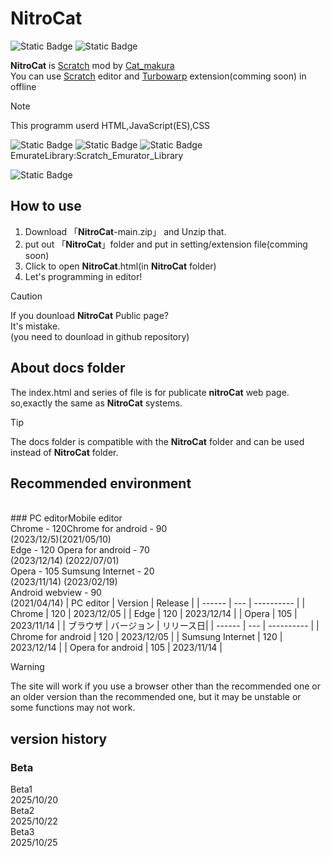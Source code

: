 # NitroCat
![Static Badge](https://img.shields.io/badge/beta3-NitroCat?style=flat&label=NitroCat&labelColor=red&color=gray&link=https%3A%2F%2Fscratch.mit.edu%2Fusers%2FCat_makura%2F)
![Static Badge](https://img.shields.io/badge/Scratch3-mod-gray?style=flat&logo=Scratch&logoColor=yellow&logoSize=10&label=Scartch3&labelColor=blue&link=https%3A%2F%2Fscratch.mit.edu%2F)



**NitroCat** is [Scratch](https://scratch.mit.edu) mod by [Cat_makura](https://scratch.mit.edu/users/Cat_makura/)
<br>You can use [Scratch](https://scratch.mit.edu) editor and [Turbowarp](https://turbowarp.org) extension(comming soon) in offline
> [!NOTE]
> This programm userd HTML,JavaScript(ES),CSS
> 
> ![Static Badge](https://img.shields.io/badge/HTML5-orange?style=for-the-badge&logo=html5&logoColor=red)
> ![Static Badge](https://img.shields.io/badge/Javascript/ES15-lightyellow?style=for-the-badge&logo=javascript&logoColor=yellow)
> ![Static Badge](https://img.shields.io/badge/CSS3-blue?style=for-the-badge&logo=css&logoColor=lightblue)
> <br>EmurateLibrary:Scratch_Emurator_Library
> 
> ![Static Badge](https://img.shields.io/badge/Scratch__EL.js-green?style=for-the-badge&logo=javascript&logoColor=white)

## How to use
1. Download 「**NitroCat**-main.zip」 and Unzip that.
2. put out 「**NitroCat**」folder and put in setting/extension file(comming soon)
3. Click to open **NitroCat**.html(in **NitroCat** folder)
4. Let's programming in editor!
> [!CAUTION]
> If you dounload **NitroCat** Public page?\
> It's mistake.\
> (you need to dounload in github repository)
## About docs folder
The index.html and series of file is for publicate **nitroCat** web page.
<br>so,exactly the same as **NitroCat** systems.
> [!TIP]
> The docs folder is compatible with the **NitroCat** folder and can be used instead of **NitroCat** folder.
## Recommended environment
<br>### PC editorMobile editor
<br>Chrome - 120Chrome for android - 90
<br>(2023/12/5)(2021/05/10)
<br>Edge   - 120 Opera for android  - 70 
<br>(2023/12/14)    (2022/07/01)
<br>Opera  - 105      Sumsung Internet   - 20
<br>(2023/11/14)      (2023/02/19)
<br>                  Android webview    - 90
<br>                  (2021/04/14)
| PC editor | Version | Release |
| ------ | --- | ---------- |
| Chrome | 120 | 2023/12/05 |
| Edge   | 120 | 2023/12/14 |
| Opera  | 105 | 2023/11/14 |
| ブラウザ | バージョン | リリース日|
| ------ | --- | ---------- |
| Chrome for android | 120 | 2023/12/05 |
| Sumsung Internet | 120 | 2023/12/14 |
| Opera for android  | 105 | 2023/11/14 |
> [!WARNING]
> The site will work if you use a browser other than the recommended one or an older version than the recommended one, but it may be unstable or some functions may not work.
## version history
### Beta
Beta1
<br>2025/10/20
<br>Beta2
<br>2025/10/22
<br>Beta3
<br>2025/10/25
